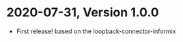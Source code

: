 
2020-07-31, Version 1.0.0
=========================

 * First release! based on the loopback-connector-informix
